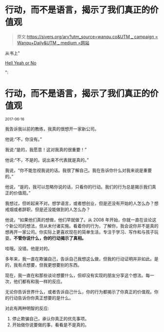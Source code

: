 # 行动，而不是语言，揭示了我们真正的价值观

> 原文:[https://sivers.org/arv?utm_source=wanqu.co&UTM _ campaign = Wanqu+Daily&UTM _ medium =网站](https://sivers.org/arv?utm_source=wanqu.co&utm_campaign=Wanqu+Daily&utm_medium=website)





从书上"

[Hell Yeah or No](/n)

":

# 行动，而不是语言，揭示了我们真正的价值观

<small>2017-06-16</small>

我告诉我以前的教练，我真的很想开一家新公司。

他说:“不，你没有。”

我说:“是的，我愿意！这对我真的很重要！”

他说:“不，不是的。说出来不代表就是真的。”

我说，“你不能忽视我说的话。我很了解自己。我在告诉你什么对我来说是重要的。”

他说，“是的，我可以忽略你说的话，只看你的行动。我们的行为总是揭示我们真正的价值观。”

我想过，但听起来不对。想学语言，或者想创业，但是还没有开始的人怎么办？想戒烟或者辞职，但是还没能做到的人怎么办？

他说，“如果他们真的想做，他们早就做了。从 2008 年开始，你就一直在谈论这个新公司的想法，但从未付诸实施。看着你的行为，了解你，我会说你并不是真的想再开一家公司。你实际上更喜欢现在的简单生活，专注于学习、写作和与孩子玩耍。**不管你说什么，你的行动揭示了真相。**

哇哦。没错。他是对的。

多年来，我一直在欺骗自己，告诉自己我想这么做，但我的行动证明并非如此。是的，我有点想要，但我更想要别的东西。

现在，我一直在和那些谈论想要什么，但却没有实现的朋友分享这个想法。每一次，他们都有和我一样的反应。

无论你告诉世界什么，或者告诉自己什么，你的行为都揭示了你真正的价值观。你的行动告诉你你真正想要的是什么。

对此有两种明智的反应:

1.  停止欺骗自己，承认你真正的优先事项。
2.  开始做你说要做的事，看看是不是真的。

